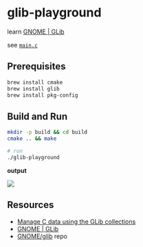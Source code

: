 # glib-playground

learn [GNOME | GLib](https://wiki.gnome.org/Projects/GLib)

see [`main.c`](main.c)

## Prerequisites

```sh
brew install cmake
brew install glib
brew install pkg-config
```

## Build and Run
```sh
mkdir -p build && cd build
cmake .. && make

# run
./glib-playground
```

**output**

![](https://www.evernote.com/l/AAGf1T2-fgtCd6uHZGme-lg4Wl3IeEdUV-UB/image.png)

## Resources


* [Manage C data using the GLib collections](https://developer.ibm.com/tutorials/l-glib/)
* [GNOME | GLib](https://wiki.gnome.org/Projects/GLib)
* [GNOME/glib](https://github.com/GNOME/glib) repo